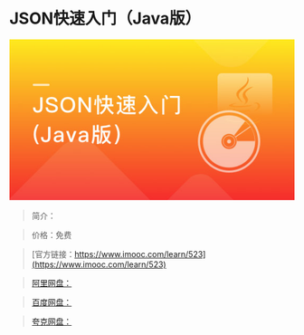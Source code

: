 # JSON快速入门（Java版）

![img](../../assets/5fe442eb0001695a05400304.jpg)

> 简介：

> 价格：免费

> [官方链接：https://www.imooc.com/learn/523](https://www.imooc.com/learn/523)

> [阿里网盘：]()

> [百度网盘：]()

> [夸克网盘：]()
